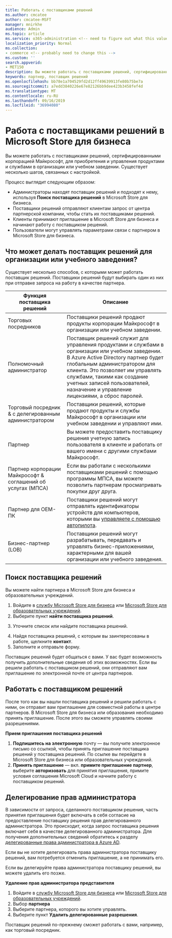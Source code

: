 ```yaml
---
title: Работать с поставщиками решений
ms.author: cmcatee
author: cmcatee-MSFT
manager: mnirkhe
audience: Admin
ms.topic: article
ms.service: o365-administration <!-- need to figure out what this value should be -->
localization_priority: Normal
ms.collection:
- commerce <!-- probably need to change this -->
ms.custom: ''
search.appverid:
- MET150
description: Вы можете работать с поставщиками решений, сертифицированными корпорацией Майкрософт, для приобретения и управления продуктами и службами в организации или учебном заведении.
keywords: партнер, поставщик решений
ms.openlocfilehash: bb78e1a704529fd2d12ff49639913fe80b75be7a
ms.sourcegitcommit: a7edd3840226e67e82126bb9dee423b3458fef4d
ms.translationtype: MT
ms.contentlocale: ru-RU
ms.lasthandoff: 09/16/2019
ms.locfileid: "36994080"
---
```

# <a name="working-with-solution-providers-in-microsoft-store-for-business"></a>Работа с поставщиками решений в Microsoft Store для бизнеса

Вы можете работать с поставщиками решений, сертифицированными корпорацией Майкрософт, для приобретения и управления продуктами и службами в организации или учебном заведении. Существует несколько шагов, связанных с настройкой. 

Процесс выглядит следующим образом:
- Администраторы находят поставщик решений и подходят к нему, используя **Поиск поставщика решений** в Microsoft Store для бизнеса. 
- Поставщики решений отправляют клиентам запрос от центра партнерской компании, чтобы стать их поставщиками решений.
- Клиенты принимают приглашение в Microsoft Store для бизнеса и начинают работу с поставщиком решений.
- Пользователи могут управлять параметрами связи с партнером в Microsoft Store для бизнеса. 

## <a name="what-can-a-solution-provider-do-for-my-organization-or-school"></a>Что может делать поставщик решений для организации или учебного заведения?

Существует несколько способов, с которыми может работать поставщик решений. Поставщики решений будут выбирать один из них при отправке запроса на работу в качестве партнера.

| Функция поставщика решений | Описание | 
| ------ | ------------------- | 
| Торговых посредников | Поставщики решений продают продукты корпорации Майкрософт в организации или учебном заведении. |
| Полномочный администратор | Поставщик решений служит для управления продуктами и службами в организации или учебном заведении. В Azure Active Directory партнер будет глобальным администратором для клиента. Это позволяет им управлять службами, такими как создание учетных записей пользователей, назначение и управление лицензиями, а сброс паролей. |
| Торговый посредник & с делегированным администратором | Поставщики решений, которые продают продукты и службы Майкрософт в организации или учебном заведении и управляют ими. |
| Партнер | Вы можете предоставить поставщику решения учетную запись пользователя в клиенте и работать от вашего имени с другими службами Майкрософт. |
| Партнер корпорации Майкрософт & соглашений об услугах (МПСА) | Если вы работали с несколькими поставщиками решений с помощью программы МПСА, вы можете позволить партнерам просматривать покупки друг друга. |
| Партнер для OEM-ПК | Поставщики решений могут отправлять идентификаторы устройств для компьютеров, которыми вы [управляете с помощью автопилота](https://docs.microsoft.com/microsoft-store/add-profile-to-devices).   |
| Бизнес-партнер (LOB) | Поставщики решений могут разрабатывать, передавать и управлять бизнес-приложениями, характерными для вашей организации или учебного заведения. |

## <a name="find-a-solution-provider"></a>Поиск поставщика решений

Вы можете найти партнера в Microsoft Store для бизнеса и образовательных учреждений. 

1. Войдите в [службу Microsoft Store для бизнеса](https://businessstore.microsoft.com/) или [Microsoft Store для образовательных учреждений](https://educationstore.microsoft.com/).
2. Выберите пункт **найти поставщика решений**.
<!---
    ![Image shows Find a solution provider option in Microsoft Store for Business.](images/msfb-find-partner.png)
-->
3. Уточните список или найдите поставщика решений. 
<!---
    ![Image shows Find a solution provider option in Microsoft Store for Business.](images/msfb-provider-list.png)
-->
4. Найдя поставщика решений, с которым вы заинтересованы в работе, щелкните **контакт**.
5. Заполните и отправьте форму.

Поставщик решений будет общаться с вами. У вас будет возможность получить дополнительные сведения об этих возможностях. Если вы решили работать с поставщиком решений, они отправляют вам приглашение по электронной почте от центра партнеров. 

## <a name="work-with-a-solution-provider"></a>Работать с поставщиком решений

После того как вы нашли поставщика решений и решили работать с ними, он отправит вам приглашение для совместной работы в центре партнеров. В Microsoft Store для бизнеса или образования необходимо принять приглашение. После этого вы сможете управлять своими разрешениями.

**Прием приглашения поставщика решений**
1. **Подпишитесь на электронную** почту — вы получите электронное письмо со ссылкой, чтобы принять приглашение поставщика решений у поставщика решений. По ссылке вы перейдете в Microsoft Store для бизнеса или образовательных учреждений.
2. **Принять приглашение** — вкл. **примите приглашение партнер**, выберите **авторизовать** для принятия приглашения, примите условия соглашения Microsoft Cloud и начните работу с поставщиком решений. 
<!---
![Image shows accepting an invitation from a solution provider in Microsoft Store for Business.](images/msft-accept-partner.png)
--> 
## <a name="delegate-admin-privileges"></a>Делегирование прав администратора

В зависимости от запроса, сделанного поставщиком решения, часть принятия приглашения будет включать в себя согласие на предоставление поставщику решения прав делегированного администратора. Это происходит, когда запрос поставщика решения включает себя в качестве делегированного администратора. Для получения дополнительных сведений обратитесь к разделу [делегированные права администратора в Azure AD](https://docs.microsoft.com/partner-center/customers_revoke_admin_privileges#delegated-admin-privileges-in-azure-ad). 

Если вы не хотите делегировать права администратора поставщику решений, вам потребуется отменить приглашение, а не принимать его. 

Если вы делегируйте права администратора поставщику решений, вы можете удалить его позже. 

**Удаление прав администратора представителя**
1. Войдите в [службу Microsoft Store для бизнеса](https://businessstore.microsoft.com/) или [Microsoft Store для образовательных учреждений](https://educationstore.microsoft.com/).
2. Выбор **партнера**
3. Выберите партнера, которого вы хотите управлять.
4. Выберите пункт **Удалить делегированные разрешения**. 

Поставщик решений по-прежнему сможет работать с вами, например, как торговый посредник. 
